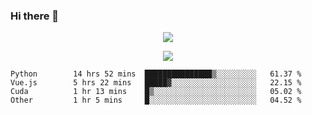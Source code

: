 ### Hi there 👋

<!--
**SuuTTT/SuuTTT** is a ✨ _special_ ✨ repository because its `README.md` (this file) appears on your GitHub profile.

Here are some ideas to get you started:

- 🔭 I’m currently working on ...
- 🌱 I’m currently learning ...
- 👯 I’m looking to collaborate on ...
- 🤔 I’m looking for help with ...
- 💬 Ask me about ...
- 📫 How to reach me: ...
- 😄 Pronouns: ...
- ⚡ Fun fact: ...
-->

<div align='center'>
    <p align='center'>
        <img src='https://github-readme-stats.vercel.app/api?line_height=27&username=SuuTTT&show_icons=true&theme=solarized-light'/>
    </p>
</div>    
<div align='center'>  
    <p align='center'>
        <img src='https://github-readme-stats.vercel.app/api/wakatime?username=SuuTTT&theme=solarized-light'/>
    </p>
    
</div>  

<!--START_SECTION:waka-->

```text
Python        14 hrs 52 mins  ███████████████▒░░░░░░░░░   61.37 %
Vue.js        5 hrs 22 mins   █████▓░░░░░░░░░░░░░░░░░░░   22.15 %
Cuda          1 hr 13 mins    █▒░░░░░░░░░░░░░░░░░░░░░░░   05.02 %
Other         1 hr 5 mins     █░░░░░░░░░░░░░░░░░░░░░░░░   04.52 %
```

<!--END_SECTION:waka-->
